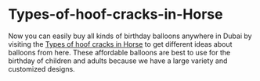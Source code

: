# Types-of-hoof-cracks-in-Horse
Now you can easily buy all kinds of birthday balloons anywhere in Dubai by visiting the <a href="https://balloonstore.ae/collections/birthday-balloons-dubai">Types of hoof cracks in Horse</a> to get different ideas about balloons from here. These affordable balloons are best to use for the birthday of children and adults because we have a large variety and customized designs. 

